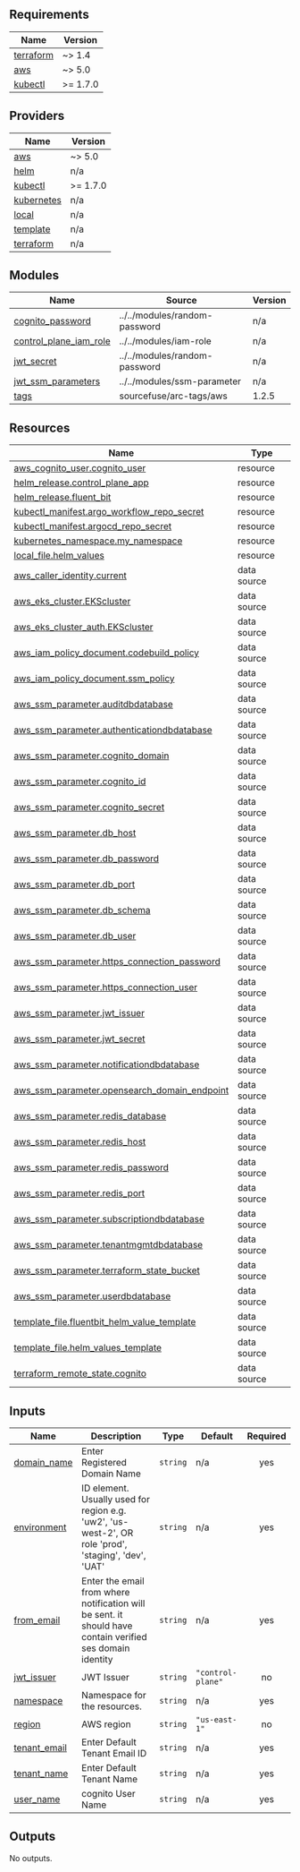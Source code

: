 <!-- BEGIN_TF_DOCS -->
## Requirements

| Name | Version |
|------|---------|
| <a name="requirement_terraform"></a> [terraform](#requirement\_terraform) | ~> 1.4 |
| <a name="requirement_aws"></a> [aws](#requirement\_aws) | ~> 5.0 |
| <a name="requirement_kubectl"></a> [kubectl](#requirement\_kubectl) | >= 1.7.0 |

## Providers

| Name | Version |
|------|---------|
| <a name="provider_aws"></a> [aws](#provider\_aws) | ~> 5.0 |
| <a name="provider_helm"></a> [helm](#provider\_helm) | n/a |
| <a name="provider_kubectl"></a> [kubectl](#provider\_kubectl) | >= 1.7.0 |
| <a name="provider_kubernetes"></a> [kubernetes](#provider\_kubernetes) | n/a |
| <a name="provider_local"></a> [local](#provider\_local) | n/a |
| <a name="provider_template"></a> [template](#provider\_template) | n/a |
| <a name="provider_terraform"></a> [terraform](#provider\_terraform) | n/a |

## Modules

| Name | Source | Version |
|------|--------|---------|
| <a name="module_cognito_password"></a> [cognito\_password](#module\_cognito\_password) | ../../modules/random-password | n/a |
| <a name="module_control_plane_iam_role"></a> [control\_plane\_iam\_role](#module\_control\_plane\_iam\_role) | ../../modules/iam-role | n/a |
| <a name="module_jwt_secret"></a> [jwt\_secret](#module\_jwt\_secret) | ../../modules/random-password | n/a |
| <a name="module_jwt_ssm_parameters"></a> [jwt\_ssm\_parameters](#module\_jwt\_ssm\_parameters) | ../../modules/ssm-parameter | n/a |
| <a name="module_tags"></a> [tags](#module\_tags) | sourcefuse/arc-tags/aws | 1.2.5 |

## Resources

| Name | Type |
|------|------|
| [aws_cognito_user.cognito_user](https://registry.terraform.io/providers/hashicorp/aws/latest/docs/resources/cognito_user) | resource |
| [helm_release.control_plane_app](https://registry.terraform.io/providers/hashicorp/helm/latest/docs/resources/release) | resource |
| [helm_release.fluent_bit](https://registry.terraform.io/providers/hashicorp/helm/latest/docs/resources/release) | resource |
| [kubectl_manifest.argo_workflow_repo_secret](https://registry.terraform.io/providers/gavinbunney/kubectl/latest/docs/resources/manifest) | resource |
| [kubectl_manifest.argocd_repo_secret](https://registry.terraform.io/providers/gavinbunney/kubectl/latest/docs/resources/manifest) | resource |
| [kubernetes_namespace.my_namespace](https://registry.terraform.io/providers/hashicorp/kubernetes/latest/docs/resources/namespace) | resource |
| [local_file.helm_values](https://registry.terraform.io/providers/hashicorp/local/latest/docs/resources/file) | resource |
| [aws_caller_identity.current](https://registry.terraform.io/providers/hashicorp/aws/latest/docs/data-sources/caller_identity) | data source |
| [aws_eks_cluster.EKScluster](https://registry.terraform.io/providers/hashicorp/aws/latest/docs/data-sources/eks_cluster) | data source |
| [aws_eks_cluster_auth.EKScluster](https://registry.terraform.io/providers/hashicorp/aws/latest/docs/data-sources/eks_cluster_auth) | data source |
| [aws_iam_policy_document.codebuild_policy](https://registry.terraform.io/providers/hashicorp/aws/latest/docs/data-sources/iam_policy_document) | data source |
| [aws_iam_policy_document.ssm_policy](https://registry.terraform.io/providers/hashicorp/aws/latest/docs/data-sources/iam_policy_document) | data source |
| [aws_ssm_parameter.auditdbdatabase](https://registry.terraform.io/providers/hashicorp/aws/latest/docs/data-sources/ssm_parameter) | data source |
| [aws_ssm_parameter.authenticationdbdatabase](https://registry.terraform.io/providers/hashicorp/aws/latest/docs/data-sources/ssm_parameter) | data source |
| [aws_ssm_parameter.cognito_domain](https://registry.terraform.io/providers/hashicorp/aws/latest/docs/data-sources/ssm_parameter) | data source |
| [aws_ssm_parameter.cognito_id](https://registry.terraform.io/providers/hashicorp/aws/latest/docs/data-sources/ssm_parameter) | data source |
| [aws_ssm_parameter.cognito_secret](https://registry.terraform.io/providers/hashicorp/aws/latest/docs/data-sources/ssm_parameter) | data source |
| [aws_ssm_parameter.db_host](https://registry.terraform.io/providers/hashicorp/aws/latest/docs/data-sources/ssm_parameter) | data source |
| [aws_ssm_parameter.db_password](https://registry.terraform.io/providers/hashicorp/aws/latest/docs/data-sources/ssm_parameter) | data source |
| [aws_ssm_parameter.db_port](https://registry.terraform.io/providers/hashicorp/aws/latest/docs/data-sources/ssm_parameter) | data source |
| [aws_ssm_parameter.db_schema](https://registry.terraform.io/providers/hashicorp/aws/latest/docs/data-sources/ssm_parameter) | data source |
| [aws_ssm_parameter.db_user](https://registry.terraform.io/providers/hashicorp/aws/latest/docs/data-sources/ssm_parameter) | data source |
| [aws_ssm_parameter.https_connection_password](https://registry.terraform.io/providers/hashicorp/aws/latest/docs/data-sources/ssm_parameter) | data source |
| [aws_ssm_parameter.https_connection_user](https://registry.terraform.io/providers/hashicorp/aws/latest/docs/data-sources/ssm_parameter) | data source |
| [aws_ssm_parameter.jwt_issuer](https://registry.terraform.io/providers/hashicorp/aws/latest/docs/data-sources/ssm_parameter) | data source |
| [aws_ssm_parameter.jwt_secret](https://registry.terraform.io/providers/hashicorp/aws/latest/docs/data-sources/ssm_parameter) | data source |
| [aws_ssm_parameter.notificationdbdatabase](https://registry.terraform.io/providers/hashicorp/aws/latest/docs/data-sources/ssm_parameter) | data source |
| [aws_ssm_parameter.opensearch_domain_endpoint](https://registry.terraform.io/providers/hashicorp/aws/latest/docs/data-sources/ssm_parameter) | data source |
| [aws_ssm_parameter.redis_database](https://registry.terraform.io/providers/hashicorp/aws/latest/docs/data-sources/ssm_parameter) | data source |
| [aws_ssm_parameter.redis_host](https://registry.terraform.io/providers/hashicorp/aws/latest/docs/data-sources/ssm_parameter) | data source |
| [aws_ssm_parameter.redis_password](https://registry.terraform.io/providers/hashicorp/aws/latest/docs/data-sources/ssm_parameter) | data source |
| [aws_ssm_parameter.redis_port](https://registry.terraform.io/providers/hashicorp/aws/latest/docs/data-sources/ssm_parameter) | data source |
| [aws_ssm_parameter.subscriptiondbdatabase](https://registry.terraform.io/providers/hashicorp/aws/latest/docs/data-sources/ssm_parameter) | data source |
| [aws_ssm_parameter.tenantmgmtdbdatabase](https://registry.terraform.io/providers/hashicorp/aws/latest/docs/data-sources/ssm_parameter) | data source |
| [aws_ssm_parameter.terraform_state_bucket](https://registry.terraform.io/providers/hashicorp/aws/latest/docs/data-sources/ssm_parameter) | data source |
| [aws_ssm_parameter.userdbdatabase](https://registry.terraform.io/providers/hashicorp/aws/latest/docs/data-sources/ssm_parameter) | data source |
| [template_file.fluentbit_helm_value_template](https://registry.terraform.io/providers/hashicorp/template/latest/docs/data-sources/file) | data source |
| [template_file.helm_values_template](https://registry.terraform.io/providers/hashicorp/template/latest/docs/data-sources/file) | data source |
| [terraform_remote_state.cognito](https://registry.terraform.io/providers/hashicorp/terraform/latest/docs/data-sources/remote_state) | data source |

## Inputs

| Name | Description | Type | Default | Required |
|------|-------------|------|---------|:--------:|
| <a name="input_domain_name"></a> [domain\_name](#input\_domain\_name) | Enter Registered Domain Name | `string` | n/a | yes |
| <a name="input_environment"></a> [environment](#input\_environment) | ID element. Usually used for region e.g. 'uw2', 'us-west-2', OR role 'prod', 'staging', 'dev', 'UAT' | `string` | n/a | yes |
| <a name="input_from_email"></a> [from\_email](#input\_from\_email) | Enter the email from where notification will be sent. it should have contain verified ses domain identity | `string` | n/a | yes |
| <a name="input_jwt_issuer"></a> [jwt\_issuer](#input\_jwt\_issuer) | JWT Issuer | `string` | `"control-plane"` | no |
| <a name="input_namespace"></a> [namespace](#input\_namespace) | Namespace for the resources. | `string` | n/a | yes |
| <a name="input_region"></a> [region](#input\_region) | AWS region | `string` | `"us-east-1"` | no |
| <a name="input_tenant_email"></a> [tenant\_email](#input\_tenant\_email) | Enter Default Tenant Email ID | `string` | n/a | yes |
| <a name="input_tenant_name"></a> [tenant\_name](#input\_tenant\_name) | Enter Default Tenant Name | `string` | n/a | yes |
| <a name="input_user_name"></a> [user\_name](#input\_user\_name) | cognito User Name | `string` | n/a | yes |

## Outputs

No outputs.
<!-- END_TF_DOCS -->